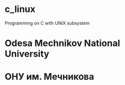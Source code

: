 # c_linux
Programming on C with UNIX subsystem 

# Odesa Mechnikov National University 
# ОНУ им. Мечникова
